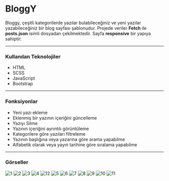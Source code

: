 # BloggY

Bloggy, çeşitli kategorilerde yazılar bulabileceğiniz ve yeni yazılar yazabileceğiniz bir blog sayfası şablonudur. Projede veriler **Fetch** ile **posts.json** isimli dosyadan çekilmektedir. Sayfa **responsive** bir yapıya sahiptir.

---

### Kullanılan Teknolojiler

* HTML
* SCSS
* JavaScript
* Bootstrap

---

### Fonksiyonlar

* Yeni yazı ekleme
* Eklenmiş bir yazının içeriğini güncelleme
* Yazıyı Silme
* Yazının içeriğini ayrıntılı görüntüleme
* Kategorilere göre yazıları filtreleme
* Yazının başlığına veya yazarına göre arama yapabilme
* Alfabetik olarak veya yayın tarihine göre sıralama yapabilme

---

### Görseller

![1](./assets/forReadme/1.PNG)
![2](./assets/forReadme/2.PNG)
![3](./assets/forReadme/3.PNG)
![4](./assets/forReadme/4.PNG)
![12](./assets/forReadme/12.PNG)
![5](./assets/forReadme/5.PNG)
![6](./assets/forReadme/6.PNG)
![7](./assets/forReadme/7.PNG)
![8](./assets/forReadme/8.PNG)
![9](./assets/forReadme/9.PNG)
![10](./assets/forReadme/10.PNG)
![11](./assets/forReadme/11.PNG)
